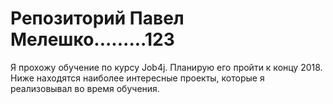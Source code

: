 # Репозиторий Павел Мелешко.........123
Я прохожу обучение по курсу Job4j. Планирую его пройти к концу 2018.
Ниже находятся наиболее интересные проекты, которые я реализовывал во время обучения.